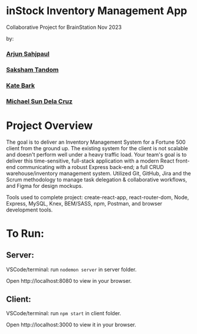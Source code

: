 # inStock Inventory Management App
Collaborative Project for BrainStation Nov 2023

by:
### [Arjun Sahjpaul](https://github.com/ffluxpavillion)
### [Saksham Tandom](https://github.com/saksham1236)
### [Kate Bark](https://github.com/KateBark)
### [Michael Sun Dela Cruz](https://github.com/mikesdc)

# Project Overview
The goal is to deliver an Inventory Management System for a Fortune 500 client from the ground up. The existing system for the client is not scalable and doesn't perform well under a heavy traffic load. Your team's goal is to deliver this time-sensitive, full-stack application with a modern React front-end communicating with a robust Express back-end; a full CRUD warehouse/inventory management system.  Utilized Git, GitHub, Jira and the Scrum methodology to manage task delegation & collaborative workflows, and Figma for design mockups.

Tools used to complete project: create-react-app, react-router-dom, Node, Express, MySQL, Knex, BEM/SASS, npm, Postman, and browser development tools.


# To Run:
## Server:
VSCode/terminal: run `nodemon server` in server folder.

Open http://localhost:8080 to view in your browser.


## Client:
VSCode/terminal: run `npm start` in client folder.

Open http://localhost:3000 to view it in your browser.
